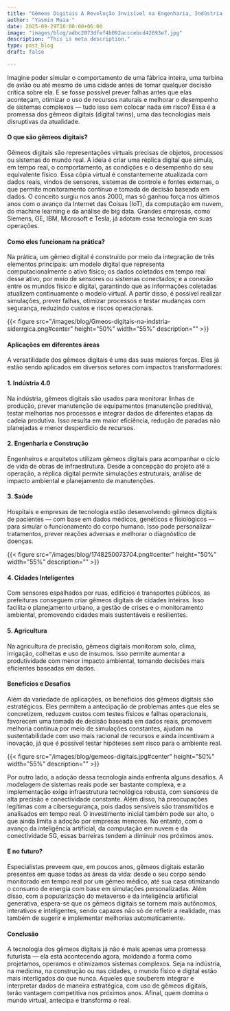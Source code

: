```yaml
---
title: "Gêmeos Digitais A Revolução Invisível na Engenharia, Indústria e Vida Cotidiana"
author: "Yasmin Maia "
date: 2025-09-29T16:00:00+06:00
image: "images/blog/adbc2073dfef4b092acccebcd42693e7.jpg"
description: "This is meta description."
type: post_blog
draft: false

---
```



Imagine poder simular o comportamento de uma fábrica inteira, uma turbina de avião ou até mesmo de
uma cidade antes de tomar qualquer decisão crítica sobre ela. E se fosse possível prever falhas antes
que elas aconteçam, otimizar o uso de recursos naturais e melhorar o desempenho de sistemas
complexos — tudo isso sem colocar nada em risco? Essa é a promessa dos gêmeos digitais (digital
twins), uma das tecnologias mais disruptivas da atualidade. 

#### O que são gêmeos digitais?  

Gêmeos digitais são representações virtuais precisas de objetos, processos ou sistemas do mundo real.
A ideia é criar uma réplica digital que simula, em tempo real, o comportamento, as condições e o
desempenho do seu equivalente físico. Essa cópia virtual é constantemente atualizada com dados reais,
vindos de sensores, sistemas de controle e fontes externas, o que permite monitoramento contínuo e
tomada de decisão baseada em dados. O conceito surgiu nos anos 2000, mas só ganhou força nos
últimos anos com o avanço da Internet das Coisas (IoT), da computação em nuvem, do machine
learning e da análise de big data. Grandes empresas, como Siemens, GE, IBM, Microsoft e Tesla, já
adotam essa tecnologia em suas operações.

#### Como eles funcionam na prática?

Na prática, um gêmeo digital é construído por meio da integração de três elementos principais: um
modelo digital que representa computacionalmente o ativo físico; os dados coletados em tempo real
desse ativo, por meio de sensores ou sistemas conectados; e a conexão entre os mundos físico e
digital, garantindo que as informações coletadas atualizem continuamente o modelo virtual. A partir
disso, é possível realizar simulações, prever falhas, otimizar processos e testar mudanças com
segurança, reduzindo custos e riscos operacionais.

{{< figure src="/images/blog/Gmeos-digitais-na-indstria-siderrgica.png#center" height="50%" width="55%" description="" >}}

#### Aplicações em diferentes áreas

A versatilidade dos gêmeos digitais é uma das suas maiores forças. Eles já estão sendo aplicados em
diversos setores com impactos transformadores:

#### 1. Indústria 4.0

Na indústria, gêmeos digitais são usados para monitorar linhas de produção, prever manutenção de
equipamentos (manutenção preditiva), testar melhorias nos processos e integrar dados de diferentes
etapas da cadeia produtiva. Isso resulta em maior eficiência, redução de paradas não planejadas e
menor desperdício de recursos.

#### 2. Engenharia e Construção

Engenheiros e arquitetos utilizam gêmeos digitais para acompanhar o ciclo de vida de obras de
infraestrutura. Desde a concepção do projeto até a operação, a réplica digital permite simulações
estruturais, análise de impacto ambiental e planejamento de manutenções.

#### 3. Saúde
Hospitais e empresas de tecnologia estão desenvolvendo gêmeos digitais de pacientes — com base em
dados médicos, genéticos e fisiológicos — para simular o funcionamento do corpo humano. Isso pode
personalizar tratamentos, prever reações adversas e melhorar o diagnóstico de doenças.

{{< figure src="/images/blog/1748250073704.png#center" height="50%" width="55%" description="" >}}

#### 4. Cidades Inteligentes
Com sensores espalhados por ruas, edifícios e transportes públicos, as prefeituras conseguem criar
gêmeos digitais de cidades inteiras. Isso facilita o planejamento urbano, a gestão de crises e o
monitoramento ambiental, promovendo cidades mais sustentáveis e resilientes.

#### 5. Agricultura
Na agricultura de precisão, gêmeos digitais monitoram solo, clima, irrigação, colheitas e uso de insumos.
Isso permite aumentar a produtividade com menor impacto ambiental, tomando decisões mais
eficientes baseadas em dados.

#### Benefícios e Desafios
Além da variedade de aplicações, os benefícios dos gêmeos digitais são estratégicos. Eles permitem a
antecipação de problemas antes que eles se concretizem, reduzem custos com testes físicos e falhas
operacionais, favorecem uma tomada de decisão baseada em dados reais, promovem melhoria
contínua por meio de simulações constantes, ajudam na sustentabilidade com uso mais racional de
recursos e ainda incentivam a inovação, já que é possível testar hipóteses sem risco para o ambiente
real.

{{< figure src="/images/blog/gemeos-digitais.jpg#center" height="50%" width="55%" description="" >}}

Por outro lado, a adoção dessa tecnologia ainda enfrenta alguns desafios. A modelagem de sistemas
reais pode ser bastante complexa, e a implementação exige infraestrutura tecnológica robusta, com
sensores de alta precisão e conectividade constante. Além disso, há preocupações legítimas com a
cibersegurança, pois dados sensíveis são transmitidos e analisados em tempo real. O investimento
inicial também pode ser alto, o que ainda limita a adoção por empresas menores. No entanto, com o
avanço da inteligência artificial, da computação em nuvem e da conectividade 5G, essas barreiras
tendem a diminuir nos próximos anos.

#### E no futuro?

Especialistas preveem que, em poucos anos, gêmeos digitais estarão presentes em quase todas as
áreas da vida: desde o seu corpo sendo monitorado em tempo real por um gêmeo médico, até sua casa
otimizando o consumo de energia com base em simulações personalizadas. Além disso, com a
popularização do metaverso e da inteligência artificial generativa, espera-se que os gêmeos digitais se
tornem mais autônomos, interativos e inteligentes, sendo capazes não só de refletir a realidade, mas
também de sugerir e implementar melhorias automaticamente.

#### Conclusão

A tecnologia dos gêmeos digitais já não é mais apenas uma promessa futurista — ela está acontecendo
agora, moldando a forma como projetamos, operamos e otimizamos sistemas complexos. Seja na
indústria, na medicina, na construção ou nas cidades, o mundo físico e digital estão mais interligados do
que nunca. Aqueles que souberem integrar e interpretar dados de maneira estratégica, com uso de
gêmeos digitais, terão vantagem competitiva nos próximos anos. Afinal, quem domina o mundo virtual,
antecipa e transforma o real.
